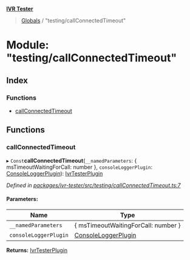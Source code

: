 **[IVR Tester](../README.md)**

> [Globals](../README.md) / "testing/callConnectedTimeout"

# Module: "testing/callConnectedTimeout"

## Index

### Functions

* [callConnectedTimeout](_testing_callconnectedtimeout_.md#callconnectedtimeout)

## Functions

### callConnectedTimeout

▸ `Const`**callConnectedTimeout**(`__namedParameters`: { msTimeoutWaitingForCall: number  }, `consoleLoggerPlugin`: [ConsoleLoggerPlugin](../interfaces/_testing_ui_consoleuserinterface_.consoleloggerplugin.md)): [IvrTesterPlugin](../interfaces/_plugins_ivrtesterplugin_.ivrtesterplugin.md)

*Defined in [packages/ivr-tester/src/testing/callConnectedTimeout.ts:7](https://github.com/SketchingDev/ivr-tester/blob/2e93db6/packages/ivr-tester/src/testing/callConnectedTimeout.ts#L7)*

#### Parameters:

Name | Type |
------ | ------ |
`__namedParameters` | { msTimeoutWaitingForCall: number  } |
`consoleLoggerPlugin` | [ConsoleLoggerPlugin](../interfaces/_testing_ui_consoleuserinterface_.consoleloggerplugin.md) |

**Returns:** [IvrTesterPlugin](../interfaces/_plugins_ivrtesterplugin_.ivrtesterplugin.md)
